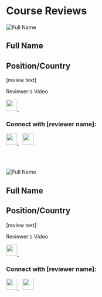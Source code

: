 # Course Reviews

![Full Name](https://raw.githubusercontent.com/MohamedRadwan-DevOps/devops-step-by-step/main//none-community/images/reviewers/Male.png)

## Full Name
## Position/Country

[review text]

Reviewer's Video

<a href="x">
    <img width="30px" src="https://www.vectorlogo.zone/logos/youtube/youtube-tile.svg" />
</a> &ensp; 

### Connect with [reviewer name]: &ensp; 
<a href="https://www.linkedin.com/in/x">
    <img width="30px" src="https://www.vectorlogo.zone/logos/linkedin/linkedin-icon.svg" />
</a> &ensp; 

<a href="https://www.facebook.com/x">
    <img width="30px" src="https://www.vectorlogo.zone/logos/facebook/facebook-official.svg" />
  </a>

<br></br>

![Full Name](https://raw.githubusercontent.com/MohamedRadwan-DevOps/devops-step-by-step/main//none-community/images/reviewers/Female.png)

## Full Name
## Position/Country

[review text]

Reviewer's Video

<a href="x">
    <img width="30px" src="https://www.vectorlogo.zone/logos/youtube/youtube-tile.svg" />
</a> &ensp; 


### Connect with [reviewer name]: &ensp; 

<a href="https://www.linkedin.com/in/x">
    <img width="30px" src="https://www.vectorlogo.zone/logos/linkedin/linkedin-icon.svg" />
</a> &ensp; 

<a href="https://www.facebook.com/x">
    <img width="30px" src="https://www.vectorlogo.zone/logos/facebook/facebook-official.svg" />
  </a>

<br></br>

